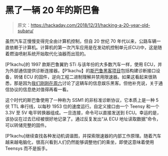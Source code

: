 # 黑了一辆 20 年的斯巴鲁

> 原文：<https://hackaday.com/2018/12/31/hacking-a-20-year-old-subaru/>

虽然汽车正慢慢变得完全由计算机控制，但自 20 世纪 70 年代以来，公路车辆一直依赖于计算机。计算机的第一次汽车应用是在发动机控制单元(ECU)中，这是随着燃油喷射系统开始取代化油器而出现的。

[P1kachu]的 1997 款斯巴鲁翼豹 STi 与该年份的大多数汽车一样，使用 ECU，并为外部通信提供诊断连接器。【P1kachu】的[斯巴鲁黑客项目](https://p1kachu.pluggi.fr/project/automotive/2018/12/28/subaru-ssm1/)包括构建诊断接口设备，转储 ECU 的固件，逆向工程二进制理解并禁用限速器。如果这看起来很熟悉，那是因为[我们刚刚在周六](http://hackaday.com/?p=338371)讨论了这辆车的信息娱乐黑客。但他补充说，关于通信协议的信息绝对值得再看一看。

这个时代的斯巴鲁使用了一种称为 SSM1 的非标准诊断协议，它本质上是一种 5 伏 TTL 串行线，以每秒 1953 位的速度运行。自定义接口由一个 Teensy 和一个 3.3V 至 5V 电平转换器组成。一旦连接，命令可以直接发送到 ECU。幸运的是，该协议在过去已经被很好地记录了。通过反复发出“从 ECU 地址读取数据”命令，可以转储完整的固件。

[P1kachu]继续查找各种发动机调谐图，并探索限速器的内部工作原理。随着汽车越来越电脑化，很高兴看到人们仍然能够调整他们的乘坐，即使这意味着使用 Teensys 而不是扳手。